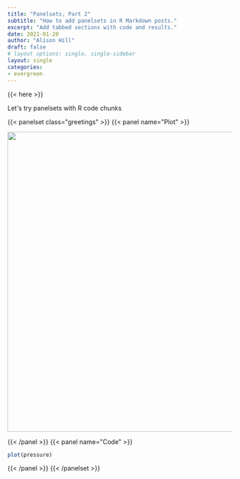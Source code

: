 ```yaml
---
title: "Panelsets, Part 2"
subtitle: "How to add panelsets in R Markdown posts."
excerpt: "Add tabbed sections with code and results."
date: 2021-01-20
author: "Alison Hill"
draft: false
# layout options: single, single-sidebar
layout: single
categories:
- evergreen
---
```


{{< here >}}

Let's try panelsets with R code chunks

{{< panelset class="greetings" >}}
{{< panel name="Plot" >}}

<img src="{{< blogdown/postref >}}index_files/figure-html/plot-1.png" width="672" />

{{< /panel >}}
{{< panel name="Code" >}}


```r
plot(pressure)
```

{{< /panel >}}
{{< /panelset  >}}
